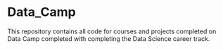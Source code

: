 # Data_Camp

This repository contains all code for courses and projects completed on Data Camp completed with completing the Data Science career track. 
